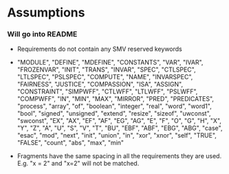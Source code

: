 # Assumptions
### Will go into README

* Requirements do not contain any SMV reserved keywords
 - "MODULE", "DEFINE", "MDEFINE", "CONSTANTS", "VAR", "IVAR", "FROZENVAR", "INIT", "TRANS", "INVAR", "SPEC", "CTLSPEC", "LTLSPEC", "PSLSPEC", "COMPUTE", "NAME", "INVARSPEC", "FAIRNESS", "JUSTICE", "COMPASSION", "ISA", "ASSIGN", "CONSTRAINT", "SIMPWFF", "CTLWFF", "LTLWFF", "PSLWFF", "COMPWFF", "IN", "MIN", "MAX", "MIRROR", "PRED", "PREDICATES", "process", "array", "of", "boolean", "integer", "real", "word", "word1", "bool", "signed", "unsigned", "extend", "resize", "sizeof", "uwconst", "swconst", "EX", "AX", "EF", "AF", "EG", "AG", "E", "F", "O", "G", "H", "X", "Y", "Z", "A", "U", "S", "V", "T", "BU", "EBF", "ABF", "EBG", "ABG", "case", "esac", "mod", "next", "init", "union", "in", "xor", "xnor", "self", "TRUE", "FALSE", "count", "abs", "max", "min"
 * Fragments have the same spacing in all the requirements they are used. E.g. "x = 2" and "x=2" will not be matched. 
